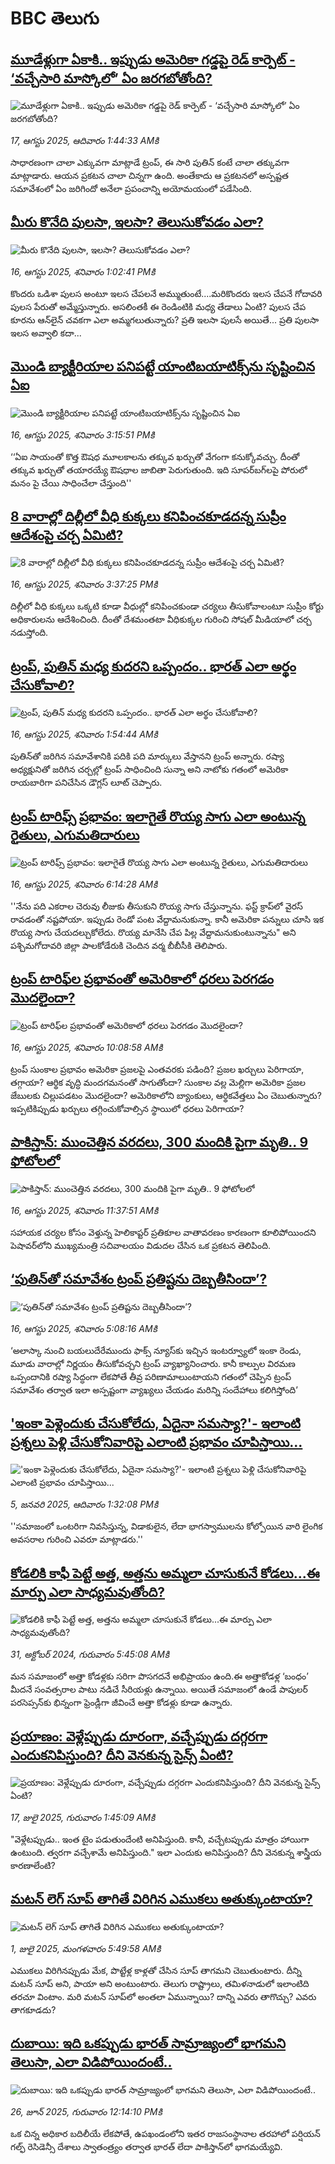 # BBC తెలుగు## [మూడేళ్లుగా ఏకాకి.. ఇప్పుడు అమెరికా గడ్డపై రెడ్ కార్పెట్ - ‘వచ్చేసారి మాస్కోలో’ ఏం జరగబోతోంది?](https://www.bbc.com/telugu/articles/cly4502mng8o?at_medium=RSS&at_campaign=rss?at_campaign=githubrss)![మూడేళ్లుగా ఏకాకి.. ఇప్పుడు అమెరికా గడ్డపై రెడ్ కార్పెట్ - ‘వచ్చేసారి మాస్కోలో’ ఏం జరగబోతోంది?](https://ichef.bbci.co.uk/ace/ws/240/cpsprodpb/1d09/live/e283fcf0-7ab7-11f0-a34f-318be3fb0481.jpg)_17, ఆగస్టు 2025, ఆదివారం 1:44:33 AMకి_సాధారణంగా చాలా ఎక్కువగా మాట్లాడే ట్రంప్, ఈ సారి పుతిన్ కంటే చాలా తక్కువగా మాట్లాడారు. ఆయన ప్రకటన చాలా చిన్నగా ఉంది. అంతేకాదు ఆ ప్రకటనలో అస్పష్టత సమావేశంలో ఏం జరిగిందో అనేలా  ప్రపంచాన్ని అయోమయంలో పడేసింది.## [మీరు కొనేది పులసా, ఇలసా? తెలుసుకోవడం ఎలా?](https://www.bbc.com/telugu/articles/c93dnp5z4gdo?at_medium=RSS&at_campaign=rss?at_campaign=githubrss)![మీరు కొనేది పులసా, ఇలసా? తెలుసుకోవడం ఎలా?](https://ichef.bbci.co.uk/ace/ws/240/cpsprodpb/3cd5/live/de633140-7a8f-11f0-a37e-fbfd4a75e5fa.jpg)_16, ఆగస్టు 2025, శనివారం 1:02:41 PMకి_కొందరు ఒడిశా పులస అంటూ ఇలస చేపలనే అమ్ముతుంటే....మరికొందరు ఇలస చేపనే గోదావరి పులస పేరుతో అమ్మేస్తున్నారు. అసలింతకీ ఈ రెండింటికి మధ్య తేడాలు ఏంటి? పులస చేప కూరను ఆన్‌లైన్ చవకగా ఎలా అమ్మగలుతున్నారు?  ప్రతి ఇలసా పులసే అయితే... ప్రతి పులసా ఇలస అవ్వాలి కదా...## [మొండి బ్యాక్టీరియాల పనిపట్టే యాంటిబయాటిక్స్‌ను సృష్టించిన ఏఐ ](https://www.bbc.com/telugu/articles/cj6y9wlg0zjo?at_medium=RSS&at_campaign=rss?at_campaign=githubrss)![మొండి బ్యాక్టీరియాల పనిపట్టే యాంటిబయాటిక్స్‌ను సృష్టించిన ఏఐ ](https://ichef.bbci.co.uk/ace/ws/240/cpsprodpb/80d1/live/0a2879f0-7aa6-11f0-919c-e1195b87955e.jpg)_16, ఆగస్టు 2025, శనివారం 3:15:51 PMకి_‘‘ఏఐ సాయంతో కొత్త ఔషధ మూలకాలను తక్కువ ఖర్చుతో వేగంగా కనుక్కోవచ్చు. దీంతో తక్కువ ఖర్చుతో తయారయ్యే ఔషధాల జాబితా పెరుగుతుంది. ఇది సూపర్‌బగ్‌లపై పోరులో మనం పై చేయి సాధించేలా చేస్తుంది''## [8 వారాల్లో దిల్లీలో వీధి కుక్కలు కనిపించకూడదన్న సుప్రీం ఆదేశంపై చర్చ ఏమిటి?](https://www.bbc.com/telugu/articles/clyvd2xm045o?at_medium=RSS&at_campaign=rss?at_campaign=githubrss)![8 వారాల్లో దిల్లీలో వీధి కుక్కలు కనిపించకూడదన్న సుప్రీం ఆదేశంపై చర్చ ఏమిటి?](https://ichef.bbci.co.uk/ace/ws/240/cpsprodpb/51fa/live/f795c380-7ab2-11f0-919c-e1195b87955e.jpg)_16, ఆగస్టు 2025, శనివారం 3:37:25 PMకి_దిల్లీలో వీధి కుక్కలు ఒక్కటి కూడా వీధుల్లో కనిపించకుండా చర్యలు తీసుకోవాలంటూ సుప్రీం కోర్టు అధికారులను ఆదేశించింది. దీంతో దేశమంతటా వీధికుక్కల గురించి సోషల్ మీడియాలో చర్చ నడుస్తోంది.## [ట్రంప్, పుతిన్ మధ్య కుదరని ఒప్పందం.. భారత్ ఎలా అర్థం చేసుకోవాలి?](https://www.bbc.com/telugu/articles/c2l7vkdr0r2o?at_medium=RSS&at_campaign=rss?at_campaign=githubrss)![ట్రంప్, పుతిన్ మధ్య కుదరని ఒప్పందం.. భారత్ ఎలా అర్థం చేసుకోవాలి?](https://ichef.bbci.co.uk/ace/ws/240/cpsprodpb/696d/live/68ee7c30-7a44-11f0-a265-4133c6ca2b27.jpg)_16, ఆగస్టు 2025, శనివారం 1:54:44 AMకి_పుతిన్‌తో జరిగిన సమావేశానికి పదికి పది మార్కులు వేస్తానని ట్రంప్ అన్నారు. రష్యా అధ్యక్షునితో జరిగిన చర్చల్లో ట్రంప్ సాధించింది సున్నా అని నాటోకు గతంలో అమెరికా రాయబారిగా పనిచేసిన డౌగ్లస్ లూట్ చెప్పారు.## [ట్రంప్‌ టారిఫ్స్ ప్రభావం: ఇలాగైతే రొయ్య సాగు ఎలా అంటున్న రైతులు, ఎగుమతిదారులు](https://www.bbc.com/telugu/articles/c8deyje85gqo?at_medium=RSS&at_campaign=rss?at_campaign=githubrss)![ట్రంప్‌ టారిఫ్స్ ప్రభావం: ఇలాగైతే రొయ్య సాగు ఎలా అంటున్న రైతులు, ఎగుమతిదారులు](https://ichef.bbci.co.uk/ace/ws/240/cpsprodpb/ce04/live/6ae056c0-7a68-11f0-a1ee-697e296220a8.jpg)_16, ఆగస్టు 2025, శనివారం 6:14:28 AMకి_''నేను పది ఎకరాల చెరువు లీజుకు తీసుకుని రొయ్య సాగు చేస్తున్నాను. ఫస్ట్‌ క్రాప్‌లో  వైరస్‌ రావడంతో నష్టపోయా. ఇప్పుడు రెండో పంట వేద్దామనుకున్నా. కానీ అమెరికా పన్నులు చూసి ఇక రొయ్య సాగు చేయదల్చుకోలేదు. రొయ్య మానేసి చేప పిల్ల వేద్దామనుకుంటున్నాను" అని పశ్చిమగోదావరి జిల్లా పాలకోడేరుకి చెందిన వర్మ బీబీసీకి తెలిపారు.## [ట్రంప్ టారిఫ్‌ల ప్రభావంతో  అమెరికాలో ధరలు పెరగడం మొదలైందా?](https://www.bbc.com/telugu/articles/cp94k8krl50o?at_medium=RSS&at_campaign=rss?at_campaign=githubrss)![ట్రంప్ టారిఫ్‌ల ప్రభావంతో  అమెరికాలో ధరలు పెరగడం మొదలైందా?](https://ichef.bbci.co.uk/ace/ws/240/cpsprodpb/3e7d/live/a3514c80-7a72-11f0-a101-415c6c93367d.jpg)_16, ఆగస్టు 2025, శనివారం 10:08:58 AMకి_ట్రంప్ సుంకాల ప్రభావం అమెరికా ప్రజలపై ఎంతవరకు పడింది? ప్రజల ఖర్చులు పెరిగాయా, తగ్గాయా? ఆర్థిక వృద్ధి మందగమనంతో సాగుతోందా? సుంకాల వల్ల  మెల్లిగా అమెరికా ప్రజల జేబులకు చిల్లుపడటం మొదలైందా? అమెరికాలోని బ్యాంకులు, ఆర్థికవేత్తలు ఏం చెబుతున్నారు? ఇప్పటికిప్పుడు ఖర్చులు తగ్గించుకోవాల్సిన స్థాయిలో ధరలు పెరిగాయా?## [పాకిస్తాన్: ముంచెత్తిన వరదలు, 300 మందికి పైగా మృతి.. 9 ఫోటోలలో ](https://www.bbc.com/telugu/articles/c07p5m3xd2mo?at_medium=RSS&at_campaign=rss?at_campaign=githubrss)![పాకిస్తాన్: ముంచెత్తిన వరదలు, 300 మందికి పైగా మృతి.. 9 ఫోటోలలో ](https://ichef.bbci.co.uk/ace/ws/240/cpsprodpb/fa73/live/46deb720-7a87-11f0-81f2-1b12a33e5000.jpg)_16, ఆగస్టు 2025, శనివారం 11:37:51 AMకి_సహాయక చర్యల కోసం వెళ్తున్న హెలికాప్టర్ ప్రతికూల వాతావరణం కారణంగా కూలిపోయిందని పెషావర్‌లోని ముఖ్యమంత్రి సచివాలయం విడుదల చేసిన ఒక ప్రకటన తెలిపింది.## [‘పుతిన్‌తో సమావేశం ట్రంప్ ప్రతిష్టను దెబ్బతీసిందా’?](https://www.bbc.com/telugu/articles/c8x5dvdk022o?at_medium=RSS&at_campaign=rss?at_campaign=githubrss)![‘పుతిన్‌తో సమావేశం ట్రంప్ ప్రతిష్టను దెబ్బతీసిందా’?](https://ichef.bbci.co.uk/ace/ws/240/cpsprodpb/d181/live/23186b10-7a5f-11f0-843a-3dc8dc1b3759.jpg)_16, ఆగస్టు 2025, శనివారం 5:08:16 AMకి_‘అలాస్కా నుంచి బయలుదేరేముందు ఫాక్స్ న్యూస్‌కు ఇచ్చిన ఇంటర్వ్యూలో ఇంకా రెండు, మూడు వారాల్లో నిర్ణయం తీసుకోవచ్చని ట్రంప్ వ్యాఖ్యానించారు. కానీ కాల్పుల విరమణ ఒప్పందానికి రష్యా సిద్ధంగా లేకపోతే తీవ్ర పరిణామాలుంటాయని గతంలో చెప్పిన ట్రంప్ సమావేశం తర్వాత ఇలా అస్పష్టంగా వ్యాఖ్యలు చేయడం మరిన్ని సందేహాలు కలిగిస్తోంది’## ['ఇంకా పెళ్లెందుకు చేసుకోలేదు, ఏదైనా సమస్యా?'- ఇలాంటి ప్రశ్నలు పెళ్లి చేసుకోనివారిపై ఎలాంటి ప్రభావం చూపిస్తాయి... ](https://www.bbc.com/telugu/articles/cgq1w3lz7yyo?at_medium=RSS&at_campaign=rss?at_campaign=githubrss)!['ఇంకా పెళ్లెందుకు చేసుకోలేదు, ఏదైనా సమస్యా?'- ఇలాంటి ప్రశ్నలు పెళ్లి చేసుకోనివారిపై ఎలాంటి ప్రభావం చూపిస్తాయి... ](https://ichef.bbci.co.uk/ace/ws/240/cpsprodpb/f6de/live/72c94a60-cb3e-11ef-87df-d575b9a434a4.jpg)_5, జనవరి 2025, ఆదివారం 1:32:08 PMకి_''సమాజంలో ఒంటరిగా నివసిస్తున్న, విడాకులైన, లేదా భాగస్వాములను కోల్పోయిన వారి లైంగిక అవసరాల గురించి ఎవరూ మాట్లాడరు.''## [కోడలికి కాఫీ పెట్టే అత్త, అత్తను అమ్మలా చూసుకునే కోడలు...ఈ మార్పు ఎలా సాధ్యమవుతోంది?](https://www.bbc.com/telugu/articles/c1l41zl8el2o?at_medium=RSS&at_campaign=rss?at_campaign=githubrss)![కోడలికి కాఫీ పెట్టే అత్త, అత్తను అమ్మలా చూసుకునే కోడలు...ఈ మార్పు ఎలా సాధ్యమవుతోంది?](https://ichef.bbci.co.uk/ace/ws/240/cpsprodpb/2b61/live/9176a6d0-8b0e-11ef-a81b-b1eda9741da3.jpg)_31, అక్టోబర్ 2024, గురువారం 5:45:08 AMకి_మన సమాజంలో అత్తా కోడళ్లకు సరిగా పొసగదనే అభిప్రాయం ఉంది.ఈ అత్తాకోడళ్ల ‘బంధం’ మీదనే సంవత్సరాల పాటు నడిచే సీరియళ్లు ఉన్నాయి. అయితే సమాజంలో ఉండే పాపులర్ పరసెప్సన్‌కు భిన్నంగా ఫ్రెండ్లీగా జీవించే అత్తా కోడళ్లు కూడా ఉన్నారు.## [ప్రయాణం: వెళ్లేప్పుడు దూరంగా, వచ్చేప్పుడు దగ్గరగా ఎందుకనిపిస్తుంది? దీని వెనకున్న సైన్స్ ఏంటి?](https://www.bbc.com/telugu/articles/c0l4y727n1jo?at_medium=RSS&at_campaign=rss?at_campaign=githubrss)![ప్రయాణం: వెళ్లేప్పుడు దూరంగా, వచ్చేప్పుడు దగ్గరగా ఎందుకనిపిస్తుంది? దీని వెనకున్న సైన్స్ ఏంటి?](https://ichef.bbci.co.uk/ace/ws/240/cpsprodpb/054c/live/6957c010-62b0-11f0-8e78-11023c48a856.png)_17, జులై 2025, గురువారం 1:45:09 AMకి_"వెళ్లేటప్పుడు.. ఇంత టైం పడుతుందేంటి అనిపిస్తుంది. కానీ, వచ్చేటప్పుడు మాత్రం హాయిగా ఉంటుంది. త్వరగా వచ్చేశామే అనిపిస్తుంది." ఇలా ఎందుకు అనిపిస్తుంది? దీని వెనకున్న శాస్త్రీయ కారణాలేంటి?## [మటన్ లెగ్ సూప్ తాగితే విరిగిన ఎముకలు అతుక్కుంటాయా?](https://www.bbc.com/telugu/articles/c0l4g92j8kzo?at_medium=RSS&at_campaign=rss?at_campaign=githubrss)![మటన్ లెగ్ సూప్ తాగితే విరిగిన ఎముకలు అతుక్కుంటాయా?](https://ichef.bbci.co.uk/ace/ws/240/cpsprodpb/b31e/live/cce532c0-6d41-11f0-9462-bb509dc78127.jpg)_1, జులై 2025, మంగళవారం 5:49:58 AMకి_ఎముకలు విరిగినప్పుడు మేక, పొట్టేళ్ల కాళ్లతో చేసిన సూప్ తాగమని చెబుతుంటారు. దీన్ని మటన్ సూప్ అని, పాయా అని అంటుంటారు. తెలుగు రాష్ట్రాలు, తమిళనాడులో ఇలాంటిది తరచూ వింటాం. మరి మటన్ సూప్‌లో అంతలా ఏమున్నాయి? దాన్ని ఎవరు తాగొచ్చు? ఎవరు తాగకూడదు?## [దుబాయి: ఇది ఒకప్పుడు భారత్ సామ్రాజ్యంలో భాగమని తెలుసా, ఎలా విడిపోయిందంటే..](https://www.bbc.com/telugu/articles/ce83x3rekyyo?at_medium=RSS&at_campaign=rss?at_campaign=githubrss)![దుబాయి: ఇది ఒకప్పుడు భారత్ సామ్రాజ్యంలో భాగమని తెలుసా, ఎలా విడిపోయిందంటే..](https://ichef.bbci.co.uk/ace/ws/240/cpsprodpb/89c1/live/fbe80b80-5282-11f0-809e-059b7ea85131.jpg)_26, జూన్ 2025, గురువారం 12:14:10 PMకి_ఒక చిన్న అధికార బదిలీయే లేకపోతే, ఉపఖండంలోని ఇతర రాజసంస్థానాల తరహాలో  పర్షియన్ గల్ఫ్ రెసిడెన్సీ దేశాలు స్వాతంత్ర్యం తర్వాత భారత్ లేదా పాకిస్తాన్‌లో భాగమయ్యేవి.